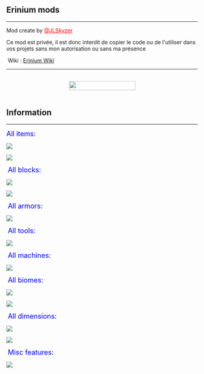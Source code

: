 <h2 style="text-align: left;"><strong>Erinium mods</strong></h2>
<hr />
<p>Mod create by&nbsp;<span style="color: #ff0000;"><a style="color: #ff0000;" href="https://www.curseforge.com/members/jlskyzer/projects">@JLSkyzer</a></span></p>
<p>Ce mod est privée, il est donc interdit de copier le code ou de l'utiliser dans vos projets sans mon autorisation ou sans ma présence</p>
<p>&nbsp;Wiki : <a title="Erinium Wiki" href="https://erinium-wiki.netlify.app" target="_blank" rel="noopener noreferrer">Erinium Wiki</a></p>
<hr />
<p style="text-align: left;"><a href="https://img.shields.io/github/downloads/jlskyzer/erinium/1.16.5/total?color=red&amp;logo=download%201.16.5&amp;logoColor=blue&amp;style=flat-square"><br /><img style="display: block; margin-left: auto; margin-right: auto;" src="https://img.shields.io/github/last-commit/JLSkyzer/erinium?color=lightgrey&amp;label=Last%20update" width="175" height="24" /><br /></a></p>
<h2>Information</h2>
<hr />
<p><span style="font-size: 18px;"><span style="color: #0000ff;">All items:</span></span></p>
<div class="spoiler">
<p><img src="https://jlskyzer-home.netlify.app/img/templates/all%20item%20part%201.png" /></p>
<p><img src="https://jlskyzer-home.netlify.app/img/templates/all%20item%20part%202.png" /></p>
</div>
<p>&nbsp;<span style="font-size: 18px; color: #0000ff;">All blocks:</span></p>
<div class="spoiler">
<p><img src="https://jlskyzer-home.netlify.app/img/templates/all%20blocks%20part%201.png" /></p>
<p><img src="https://jlskyzer-home.netlify.app/img/templates/all%20blocks%20part%202.png" /></p>
</div>
<p>&nbsp;<span style="font-size: 18px; color: #0000ff;">All armors:</span></p>
<div class="spoiler">
<p><img src="https://jlskyzer-home.netlify.app/img/templates/all%20armors%20part%201.png" /></p>
</div>
<p>&nbsp;<span style="font-size: 18px; color: #0000ff;">All tools:</span></p>
<div class="spoiler">
<p><img src="https://jlskyzer-home.netlify.app/img/templates/all%20tools%20part%201.png" /></p>
</div>
<p>&nbsp;<span style="font-size: 18px; color: #0000ff;">All machines:</span></p>
<div class="spoiler">
<p><img src="https://jlskyzer-home.netlify.app/img/templates/all%20machines.png" /></p>
</div>
<p>&nbsp;<span style="font-size: 18px; color: #0000ff;">All biomes:</span></p>
<div class="spoiler">
<p><img src="https://jlskyzer-home.netlify.app/img/templates/amenine_biome.png" /></p>
<p><img src="https://jlskyzer-home.netlify.app/img/templates/scining%20biomes.png" /></p>
</div>
<p>&nbsp;<span style="font-size: 18px; color: #0000ff;">All dimensions:</span></p>
<div class="spoiler">
<p><img src="https://jlskyzer-home.netlify.app/img/templates/space_update_moon.png" /></p>
<p><img src="https://jlskyzer-home.netlify.app/img/templates/candy_dimension.png" /></p>
</div>
<p>&nbsp;<span style="font-size: 18px; color: #0000ff;">Misc features:</span></p>
<div class="spoiler">
<p><img src="https://jlskyzer-home.netlify.app/img/templates/rank_system.png" /></p>
</div>
<p>&nbsp;</p>
